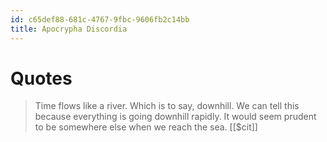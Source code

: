 ```yaml
---
id: c65def88-681c-4767-9fbc-9606fb2c14bb
title: Apocrypha Discordia
---
```


# Quotes

> Time flows like a river. Which is to say, downhill. We can tell this because everything is going downhill rapidly. It would seem prudent to be somewhere else when we reach the sea. [[$cit]]
